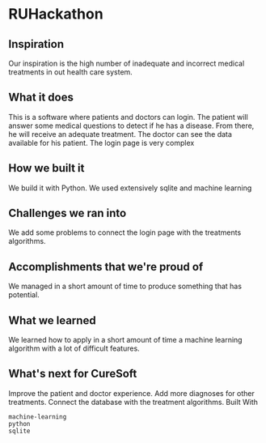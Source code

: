 # RUHackathon


## Inspiration

Our inspiration is the high number of inadequate and incorrect medical treatments in out health care system.
## What it does

This is a software where patients and doctors can login. The patient will answer some medical questions to detect if he has a disease. From there, he will receive an adequate treatment. The doctor can see the data available for his patient. The login page is very complex
## How we built it

We build it with Python. We used extensively sqlite and machine learning
## Challenges we ran into

We add some problems to connect the login page with the treatments algorithms.
## Accomplishments that we're proud of

We managed in a short amount of time to produce something that has potential.
## What we learned

We learned how to apply in a short amount of time a machine learning algorithm with a lot of difficult features.
## What's next for CureSoft

Improve the patient and doctor experience. Add more diagnoses for other treatments. Connect the database with the treatment algorithms.
Built With

    machine-learning
    python
    sqlite

